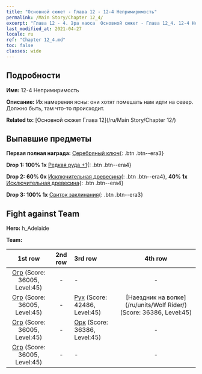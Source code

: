 ```yaml
---
title: "Основной сюжет - Глава 12 - 12-4 Непримиримость"
permalink: /Main Story/Chapter 12_4/
excerpt: "Глава 12 - 4. Эра хаоса  Основной сюжет - Глава 12_4. 12-4 Непримиримость"
last_modified_at: 2021-04-27
locale: ru
ref: "Chapter 12_4.md"
toc: false
classes: wide
---
```


## Подробности

 **Имя:** 12-4 Непримиримость

 **Описание:** Их намерения ясны: они хотят помешать нам идти на север. Должно быть, там что-то происходит.

 **Related to:** [Основной сюжет Глава 12](/ru/Main Story/Chapter 12/)

## Выпавшие предметы

 **Первая полная награда:** [Серебряный ключ](/ItemsRU/con_693/){: .btn .btn--era3}

 **Drop 1:** **100% 1x** [Редкая руда +1](/ItemsRU/mat_40/){: .btn .btn--era4}

 **Drop 2:** **60% 0x** [Исключительная древесина](/ItemsRU/mat_34/){: .btn .btn--era4}, **40% 1x** [Исключительная древесина](/ItemsRU/mat_34/){: .btn .btn--era4}

 **Drop 3:** **100% 1x** [Свиток заклинания](/ItemsRU/con_694/){: .btn .btn--era3}


## Fight against Team
 **Hero:** h_Adelaide

 **Team:**


  | 1st row | 2nd row | 3rd row | 4th row |
  |:----:|:----:|:----|:----:|
  | [Огр](/ru/units/Ogre/) (Score: 36005, Level:45)  | - | - | - |
  | [Огр](/ru/units/Ogre/) (Score: 36005, Level:45)  | - | [Рух](/ru/units/Roc/) (Score: 42486, Level:45)  | [Наездник на волке](/ru/units/Wolf Rider/) (Score: 36386, Level:45)  |
  | [Огр](/ru/units/Ogre/) (Score: 36005, Level:45)  | - | [Орк](/ru/units/Orc/) (Score: 36386, Level:45)  | - |
  | [Огр](/ru/units/Ogre/) (Score: 36005, Level:45)  | - | - | - |


